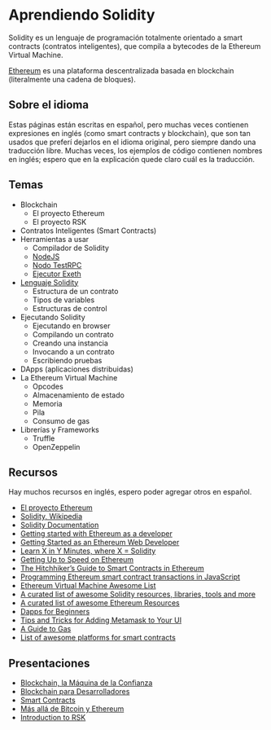 # Aprendiendo Solidity

Solidity es un lenguaje de programación totalmente orientado a smart contracts (contratos inteligentes), que
compila a bytecodes de la Ethereum Virtual Machine.

[Ethereum](https://ethereum.org) es una plataforma descentralizada basada en blockchain (literalmente una cadena de
bloques).

## Sobre el idioma

Estas páginas están escritas en español, pero muchas veces contienen expresiones en inglés (como smart contracts y
blockchain), que son tan usados que preferí dejarlos en el idioma original, pero siempre dando una
traducción libre. Muchas veces, los ejemplos de código contienen nombres en inglés; espero que en
la explicación quede claro cuál es la traducción.

## Temas

- Blockchain
    - El proyecto Ethereum
    - El proyecto RSK	
- Contratos Inteligentes (Smart Contracts)
- Herramientas a usar
	- Compilador de Solidity
	- [NodeJS](https://github.com/ajlopez/AprendiendoSolidity/blob/master/NodeJS.md)
	- [Nodo TestRPC](https://github.com/ajlopez/AprendiendoSolidity/blob/master/TestRPC.md)
	- [Ejecutor Exeth](https://github.com/ajlopez/AprendiendoSolidity/blob/master/Exeth.md)
- [Lenguaje Solidity](https://github.com/ajlopez/AprendiendoSolidity/blob/master/Solidity.md)
    - Estructura de un contrato
    - Tipos de variables
    - Estructuras de control
- Ejecutando Solidity
    - Ejecutando en browser
    - Compilando un contrato
    - Creando una instancia
    - Invocando a un contrato
    - Escribiendo pruebas
- DApps (aplicaciones distribuidas)
- La Ethereum Virtual Machine
    - Opcodes
    - Almacenamiento de estado
    - Memoria
    - Pila
    - Consumo de gas
- Librerías y Frameworks
    - Truffle
    - OpenZeppelin

## Recursos

Hay muchos recursos en inglés, espero poder agregar otros en español.

- [El proyecto Ethereum](https://ethereum.org/)
- [Solidity, Wikipedia](https://en.wikipedia.org/wiki/Solidity)
- [Solidity Documentation](http://solidity.readthedocs.io/en/develop/)
- [Getting started with Ethereum as a developer](https://medium.com/bcgdv-engineering/getting-started-with-ethereum-as-a-developer-af20d78c49f)
- [Getting Started as an Ethereum Web Developer](https://hackernoon.com/getting-started-as-an-ethereum-web-developer-9a2a4ab47baf)
- [Learn X in Y Minutes, where X = Solidity](https://learnxinyminutes.com/docs/solidity/)
- [Getting Up to Speed on Ethereum](https://medium.com/@mattcondon/getting-up-to-speed-on-ethereum-63ed28821bbe)
- [The Hitchhiker’s Guide to Smart Contracts in Ethereum](https://blog.zeppelin.solutions/the-hitchhikers-guide-to-smart-contracts-in-ethereum-848f08001f05)
- [Programming Ethereum smart contract transactions in JavaScript](https://tokenmarket.net/blog/creating-ethereum-smart-contract-transactions-in-client-side-javascript/)
- [Ethereum Virtual Machine Awesome List](https://github.com/pirapira/awesome-ethereum-virtual-machine)
- [A curated list of awesome Solidity resources, libraries, tools and more](https://github.com/bkrem/awesome-solidity)
- [A curated list of awesome Ethereum Resources](http://awesome-ethereum.com/)
- [Dapps for Beginners](https://dappsforbeginners.wordpress.com)
- [Tips and Tricks for Adding Metamask to Your UI](https://hackernoon.com/tips-and-tricks-for-adding-metamask-to-your-ui-32728b437194)
- [A Guide to Gas](https://media.consensys.net/a-guide-to-gas-12b40d03605d)
- [List of awesome platforms for smart contracts](https://github.com/Overtorment/awesome-smart-contracts)

## Presentaciones

- [Blockchain, la Máquina de la Confianza](https://docs.google.com/presentation/d/1lTwEmH__qaJTLcSx1iyUM3VsGEFBJ4zFCssXrpt9j1A)
- [Blockchain para Desarrolladores](https://docs.google.com/presentation/d/1TBwl2aXjYH5lTgqoKVdDb_VAvEjhiNLBc8RNComXup8)
- [Smart Contracts](https://docs.google.com/presentation/d/16dw66tjzUs1bQ5y5rDCQ1MnkZXSfXUiu-cNDMmG9tC4)
- [Más allá de Bitcoin y Ethereum](https://docs.google.com/presentation/d/1DouPDO1LZF2RiESnemmD6OLZ8YbX2Re0Jip4NjELsg4)
- [Introduction to RSK](https://docs.google.com/presentation/d/1f7avYHnTOhLh9WMw6GKpKagltjqNgcwS0rQPlbHcgII)
